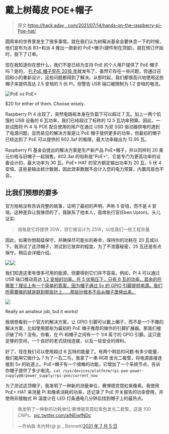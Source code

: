 # 戴上树莓皮 POE+帽子

> 原文:[https://hack aday . com/2021/07/14/hands-on-the-raspberry-pi-Poe-hat/](https://hackaday.com/2021/07/14/hands-on-with-the-raspberry-pi-poe-hat/)

圆周率的世界里发生了很多事情。就在我们认为树莓派基金会要休息一下的时候，他们宣布为派 B3+和派 4 推出一款新的 PoE+帽子(硬件附在顶部)，就在预订开始时，我下了订单。

现在我知道你在想什么，我们不是已经为支持 PoE 的个人用户提供了 PoE 帽子吗？是的， [Pi PoE 帽子早在 2018 年](https://www.raspberrypi.org/products/poe-hat/)就发布了，虽然它存在一些问题，但通过召回和小的重新设计，这些问题都得到了解决。从那时起，我们都很高兴地使用这些帽子来提供高达 2.5 安培的 5 伏 Pi，但警告 USB 端口被限制为 1.2 安培的电流。

![PoE vs PoE+](../Images/3b642ce7ee974752486bb2c7cfa4cd10.png)

$20 for either of them. Choose wisely.

Raspberry Pi 4 出现了，突然电路板本身在负载下可以超过 7 瓦。加上一两个饥饿的 USB 设备的 6 瓦功率，我们已经超过了标称的 12.5 瓦功率预算。因此，一些试图将 Pi 4 与 POE 配合使用的用户在通过 USB 为双 SSD 驱动器供电时遇到了电源问题。显而易见的解决方案是让 PoE 帽子提供更多的功率，但最初的帽子已经达到了 PoE 可以提供的 802.3af 的极限，最大功率输出为 12.95 瓦。

Raspberry Pi 基金会提出的解决方案是生产新产品 PoE+帽子，并以同样的 20 美元价格与旧帽子一起销售。802.3at 的俗称是“PoE+”，它是专门为更高功率的设备设计的，最大功率为 30 瓦。PoE+ HAT 的官方额定输出功率为 20 瓦，5 伏 4 安培。这些是输出统计数据，因此效率数据不会计入您的电力预算，内置风扇也不会。

## 比我们预想的要多

官方规格没有告诉完整的故事，证明了最初的声明，声称 5 安培，而不是 4 安培。这种差异让我够烦的了，我联系了他本人，首席执行官(Eben Upton)。头儿证实:

> 规格是它将提供 20W，但它被设计为 25W，以给我们一些工程余量

因此，如果你想超级保守，并确保尽可能长的寿命，保持你的功耗在 20 瓦或以下。我测试了这顶帽子，测试到它放弃的程度，为了不泄露秘密，25 瓦还是有点保守。稍后会详细介绍。

[![](../Images/d1bb6cea3a39deaf56d58c3f81d6798e.png)](https://hackaday.com/2021/07/14/hands-on-with-the-raspberry-pi-poe-hat/hackaday_rasberry-pi-poe-hat_bottom/)[![](../Images/973c6befb8ac0e66e495d66d4f8da219.png)](https://hackaday.com/2021/07/14/hands-on-with-the-raspberry-pi-poe-hat/hackaday_rasberry-pi-poe-hat_top/)

我们知道这里有很多可用的能源，但要得到它们并不容易。例如，Pi 4 可以通过 USB 端口推动高达 [1.2 安培的功率。在 5 伏电压下，只有 6 瓦的功率，其余的在哪里？理论上有一个简单的答案，因为帽子通过 5v 的 GPIO 引脚提供电源。我们所需要做的就是跳到那些针上……那些针根本不会从帽子里伸出来。](https://www.raspberrypi.org/documentation/hardware/raspberrypi/power/README.md)

![](../Images/b27a025337fa6b255f88d06d3d4f50ea.png)

Really an amateur job, but it works!

我很想看到一个官方的解决方案，让 GPIO 引脚可以戴上帽子，而不是一个不雅的解决方案，比如使用那些为最初的 PoE 帽子推荐的做作的引脚扩展器。那我们被识破了吗？没有。你看，在 Pi 和帽子之间有一个 1/4 英寸的 GPIO 引脚。这只是足够的空间，一个良好的老式绕线连接，以及一些安全的焊料。

好了，现在我们可以使用超过 6 瓦特的能量了。有两个明显的问题:有多少能量，我们能用它做什么？为了一石二鸟，我拿了一串 RGB 发光二极管，将电源直接连接到 5v 的轨道上。PoE+帽子有一个很棒的功能，它增加了一个系统节点，告诉你帽子提供了多少电流。`cat /sys/devices/platform/rpi-poe-power-supply@0/power_supply/rpi-poe/current_now`

为了测试这顶帽子，我发明了一种新的测量单位，赛博朋克霓虹紫像素。我使用 PoE+ HAT 来测量 Pi 和像素消耗的功率，还记录了 PoE 开关报告的功率使用，并使用非接触式 IR 温度计在 LED 灯条通电几分钟后找到帽子上的最热点。

> 我发明了一种新的功耗单位:赛博朋克霓虹紫色发光二极管。这是 100 CNPs。[pic.twitter.com/aiNEiwfNDc](https://t.co/aiNEiwfNDc)
> 
> —乔纳森·本内特(@ jp _ Bennett)[2021 年 7 月 5 日](https://twitter.com/jp_bennett/status/1412191308958113793?ref_src=twsrc%5Etfw)